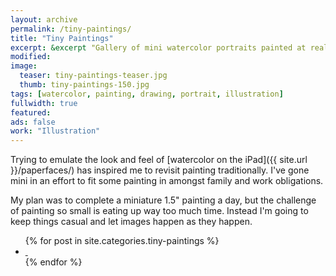```yaml
---
layout: archive
permalink: /tiny-paintings/
title: "Tiny Paintings"
excerpt: &excerpt "Gallery of mini watercolor portraits painted at really small sizes."
modified:
image: 
  teaser: tiny-paintings-teaser.jpg
  thumb: tiny-paintings-150.jpg
tags: [watercolor, painting, drawing, portrait, illustration]
fullwidth: true
featured: 
ads: false
work: "Illustration"
---
```


Trying to emulate the look and feel of [watercolor on the iPad]({{ site.url }}/paperfaces/) has inspired me to revisit painting traditionally. I've gone mini in an effort to fit some painting in amongst family and work obligations. 

My plan was to complete a miniature 1.5\" painting a day, but the challenge of painting so small is eating up way too much time. Instead I'm going to keep things casual and let images happen as they happen.

<ul class="th-grid">
{% for post in site.categories.tiny-paintings %}
  <li style="width: 200px;">
    <a href="{{ site.url }}{{ post.url }}" title="{{ post.title }}">
      <img class="load" src="{{ site.url }}/assets/images/preload-150.png" data-original="{{ site.url }}/assets/images/{{ post.image.thumb }}" alt="">
      <noscript><img src="{{ site.url }}/assets/images/{{ post.image.thumb }}" alt=""></noscript>
    </a>
  </li>
{% endfor %}
</ul>
